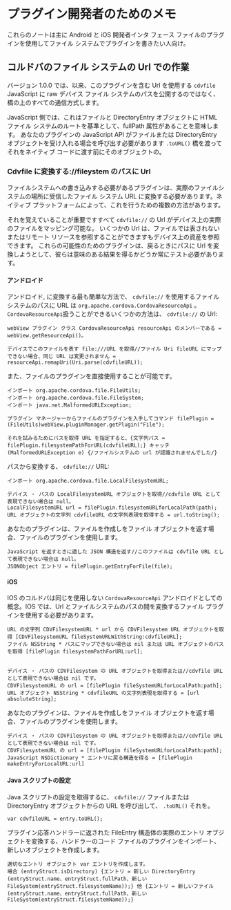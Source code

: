 <!---
    Licensed to the Apache Software Foundation (ASF) under one
    or more contributor license agreements.  See the NOTICE file
    distributed with this work for additional information
    regarding copyright ownership.  The ASF licenses this file
    to you under the Apache License, Version 2.0 (the
    "License"); you may not use this file except in compliance
    with the License.  You may obtain a copy of the License at

      http://www.apache.org/licenses/LICENSE-2.0

    Unless required by applicable law or agreed to in writing,
    software distributed under the License is distributed on an
    "AS IS" BASIS, WITHOUT WARRANTIES OR CONDITIONS OF ANY
    KIND, either express or implied.  See the License for the
    specific language governing permissions and limitations
    under the License.
-->

# プラグイン開発者のためのメモ

これらのノートは主に Android と iOS 開発者インタ フェース ファイルのプラグインを使用してファイル システムでプラグインを書きたい人向け。

## コルドバのファイル システムの Url での作業

バージョン 1.0.0 では、以来、このプラグインを含む Url を使用する `cdvfile` JavaScript に raw デバイス ファイル システムのパスを公開するのではなく、橋の上のすべての通信方式します。

JavaScript 側では、これはファイルと DirectoryEntry オブジェクトに HTML ファイル システムのルートを基準として、fullPath 属性があることを意味します。 あなたのプラグインの JavaScript
API がファイルまたは DirectoryEntry オブジェクトを受け入れる場合を呼び出す必要があります `.toURL()` 橋を渡ってそれをネイティブ コードに渡す前にそのオブジェクトの。

### Cdvfile に変換する://fileystem のパスに Url

ファイルシステムへの書き込みする必要があるプラグインは、実際のファイルシステムの場所に受信したファイル システム URL に変換する必要があります。ネイティブ プラットフォームによって、これを行うための複数の方法があります。

それを覚えていることが重要ですすべて `cdvfile://` の Url がデバイス上の実際のファイルをマッピング可能な。 いくつかの Url は、ファイルでは表されないまたはリモート
リソースを参照することができますもデバイス上の資産を参照できます。 これらの可能性のためのプラグインは、戻るときにパスに Url を変換しようとして、彼らは意味のある結果を得るかどうか常にテスト必要があります。

#### アンドロイド

アンドロイド, に変換する最も簡単な方法で、 `cdvfile://` を使用するファイルシステムのパスに URL は `org.apache.cordova.CordovaResourceApi`
。 `CordovaResourceApi`扱うことができるいくつかの方法は、 `cdvfile://` の Url:

    webView プラグイン クラス CordovaResourceApi resourceApi のメンバーである = webView.getResourceApi()。
    
    デバイスでこのファイルを表す file:///URL を取得//ファイル Uri fileURL にマップできない場合、同じ URL は変更されません = resourceApi.remapUri(Uri.parse(cdvfileURL));

また、ファイルのプラグインを直接使用することが可能です。

    インポート org.apache.cordova.file.FileUtils;
    インポート org.apache.cordova.file.FileSystem;
    インポート java.net.MalformedURLException;
    
    プラグイン マネージャーからファイルのプラグインを入手してコマンド filePlugin = (FileUtils)webView.pluginManager.getPlugin("File");
    
    それを試みるためにパスを取得 URL を指定すると、{文字列パス = filePlugin.filesystemPathForURL(cdvfileURL);} キャッチ (MalformedURLException e) {/ファイルシステムの url が認識されませんでした/}

パスから変換する、 `cdvfile://` URL:

    インポート org.apache.cordova.file.LocalFilesystemURL;
    
    デバイス ・ パスの LocalFilesystemURL オブジェクトを取得//cdvfile URL として表現できない場合は null。
    LocalFilesystemURL url = filePlugin.filesystemURLforLocalPath(path);
    URL オブジェクトの文字列 cdvfileURL の文字列表現を取得する = url.toString();

あなたのプラグインは、ファイルを作成しをファイル オブジェクトを返す場合、ファイルのプラグインを使用します。

    JavaScript を返すときに適した JSON 構造を返す//このファイルは cdvfile URL として表現できない場合は null。
    JSONObject エントリ = filePlugin.getEntryForFile(file);

#### iOS

IOS のコルドバは同じを使用しない `CordovaResourceApi` アンドロイドとしての概念。IOS では、Url とファイルシステムのパスの間を変換するファイル プラグインを使用する必要があります。

    URL の文字列 CDVFilesystemURL * url から CDVFilesystem URL オブジェクトを取得 [CDVFilesystemURL fileSystemURLWithString:cdvfileURL];
    ファイル NSString * パスにマップできない場合は nil または URL オブジェクトのパスを取得 [filePlugin filesystemPathForURL:url];
    
    
    デバイス ・ パスの CDVFilesystem の URL オブジェクトを取得または//cdvfile URL として表現できない場合は nil です。
    CDVFilesystemURL の url = [filePlugin fileSystemURLforLocalPath:path];
    URL オブジェクト NSString * cdvfileURL の文字列表現を取得する = [url absoluteString];

あなたのプラグインは、ファイルを作成しをファイル オブジェクトを返す場合、ファイルのプラグインを使用します。

    デバイス ・ パスの CDVFilesystem の URL オブジェクトを取得または//cdvfile URL として表現できない場合は nil です。
    CDVFilesystemURL の url = [filePlugin fileSystemURLforLocalPath:path];
    JavaScript NSDictionary * エントリに戻る構造を得る = [filePlugin makeEntryForLocalURL:url]

#### Java スクリプトの設定

Java スクリプトの設定を取得するに、 `cdvfile://` ファイルまたは DirectoryEntry オブジェクトからの URL を呼び出して、 `.toURL()` それを。

    var cdvfileURL = entry.toURL();

プラグイン応答ハンドラーに返された FileEntry 構造体の実際のエントリ オブジェクトを変換する、ハンドラーのコード ファイルのプラグインをインポート、新しいオブジェクトを作成します。

    適切なエントリ オブジェクト var エントリを作成します。
    場合 (entryStruct.isDirectory) {エントリ = 新しい DirectoryEntry (entryStruct.name、entryStruct.fullPath、新しい FileSystem(entryStruct.filesystemName));} 他 {エントリ = 新しいファイル (entryStruct.name、entryStruct.fullPath、新しい FileSystem(entryStruct.filesystemName));}